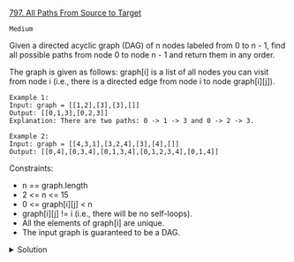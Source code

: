 [797. All Paths From Source to Target](https://leetcode.com/problems/all-paths-from-source-to-target/)

`Medium`

Given a directed acyclic graph (DAG) of n nodes labeled from 0 to n - 1, find all possible paths from node 0 to node n - 1 and return them in any order.

The graph is given as follows: graph[i] is a list of all nodes you can visit from node i (i.e., there is a directed edge from node i to node graph[i][j]).

```
Example 1:
Input: graph = [[1,2],[3],[3],[]]
Output: [[0,1,3],[0,2,3]]
Explanation: There are two paths: 0 -> 1 -> 3 and 0 -> 2 -> 3.

Example 2:
Input: graph = [[4,3,1],[3,2,4],[3],[4],[]]
Output: [[0,4],[0,3,4],[0,1,3,4],[0,1,2,3,4],[0,1,4]]
```

Constraints:

- n == graph.length
- 2 <= n <= 15
- 0 <= graph[i][j] < n
- graph[i][j] != i (i.e., there will be no self-loops).
- All the elements of graph[i] are unique.
- The input graph is guaranteed to be a DAG.

<details>
<summary>Solution</summary>

[explanation](https://labuladong.github.io/algo/2/22/50/)

```java
class Solution {
    // 记录所有路径
    List<List<Integer>> res = new LinkedList<>();

    public List<List<Integer>> allPathsSourceTarget(int[][] graph) {
        LinkedList<Integer> path = new LinkedList<>();
        traverse(graph, 0, path);
        return res;
    }

    /* 图的遍历框架 */
    void traverse(int[][] graph, int s, LinkedList<Integer> path) {

        // 添加节点 s 到路径
        path.addLast(s);

        int n = graph.length;
        if (s == n - 1) {
            // 到达终点
            res.add(new LinkedList<>(path));
            path.removeLast();
            return;
        }

        // 递归每个相邻节点
        for (int v : graph[s]) {
            traverse(graph, v, path);
        }

        // 从路径移出节点 s
        path.removeLast();
    }
}
// 详细解析参见：
// https://labuladong.github.io/article/?qno=797
```

</details>